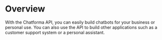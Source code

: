 # Overview

With the Chatforma API, you can easily build chatbots for your business or
personal use. You can also use the API to build other applications such as a
customer support system or a personal assistant.
